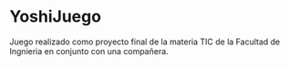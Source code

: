 # YoshiJuego
Juego realizado como proyecto final de la materia TIC de la Facultad de Ingnieria en conjunto con una compañera.

